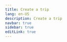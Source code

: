 ```yaml
---
title: Create a trip
lang: en-US
description: Create a trip
navbar: true
sidebar: true
editLink: true
---
```


<TripPage />
